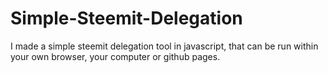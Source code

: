 # Simple-Steemit-Delegation
I made a simple steemit delegation tool in javascript, that can be run within your own browser, your computer or github pages.
